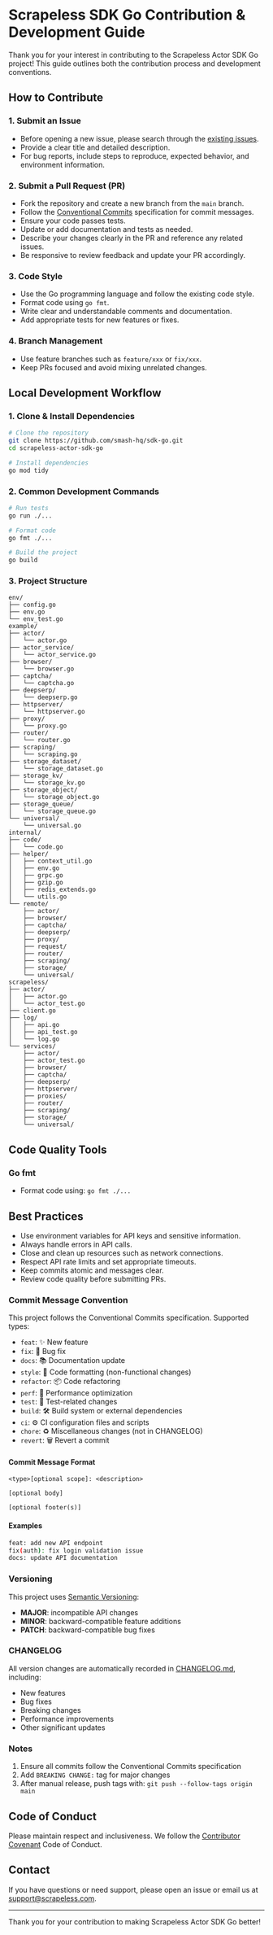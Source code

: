# Scrapeless SDK Go Contribution & Development Guide

Thank you for your interest in contributing to the Scrapeless Actor SDK Go project! This guide outlines both the contribution process and development conventions.

## How to Contribute

### 1. Submit an Issue

* Before opening a new issue, please search through the [existing issues](https://github.com/smash-hq/sdk-go/issues).
* Provide a clear title and detailed description.
* For bug reports, include steps to reproduce, expected behavior, and environment information.

### 2. Submit a Pull Request (PR)

* Fork the repository and create a new branch from the `main` branch.
* Follow the [Conventional Commits](https://www.conventionalcommits.org/) specification for commit messages.
* Ensure your code passes tests.
* Update or add documentation and tests as needed.
* Describe your changes clearly in the PR and reference any related issues.
* Be responsive to review feedback and update your PR accordingly.

### 3. Code Style

* Use the Go programming language and follow the existing code style.
* Format code using `go fmt`.
* Write clear and understandable comments and documentation.
* Add appropriate tests for new features or fixes.

### 4. Branch Management

* Use feature branches such as `feature/xxx` or `fix/xxx`.
* Keep PRs focused and avoid mixing unrelated changes.

## Local Development Workflow

### 1. Clone & Install Dependencies

```bash
# Clone the repository
git clone https://github.com/smash-hq/sdk-go.git
cd scrapeless-actor-sdk-go

# Install dependencies
go mod tidy
```

### 2. Common Development Commands

```bash
# Run tests
go run ./...

# Format code
go fmt ./...

# Build the project
go build
```

### 3. Project Structure

```text
env/
├── config.go
├── env.go
└── env_test.go
example/
├── actor/
│   └── actor.go
├── actor_service/
│   └── actor_service.go
├── browser/
│   └── browser.go
├── captcha/
│   └── captcha.go
├── deepserp/
│   └── deepserp.go
├── httpserver/
│   └── httpserver.go
├── proxy/
│   └── proxy.go
├── router/
│   └── router.go
├── scraping/
│   └── scraping.go
├── storage_dataset/
│   └── storage_dataset.go
├── storage_kv/
│   └── storage_kv.go
├── storage_object/
│   └── storage_object.go
├── storage_queue/
│   └── storage_queue.go
└── universal/
    └── universal.go
internal/
├── code/
│   └── code.go
├── helper/
│   ├── context_util.go
│   ├── env.go
│   ├── grpc.go
│   ├── gzip.go
│   ├── redis_extends.go
│   └── utils.go
└── remote/
    ├── actor/
    ├── browser/
    ├── captcha/
    ├── deepserp/
    ├── proxy/
    ├── request/
    ├── router/
    ├── scraping/
    ├── storage/
    └── universal/
scrapeless/
├── actor/
│   ├── actor.go
│   └── actor_test.go
├── client.go
├── log/
│   ├── api.go
│   ├── api_test.go
│   └── log.go
└── services/
    ├── actor/
    ├── actor_test.go
    ├── browser/
    ├── captcha/
    ├── deepserp/
    ├── httpserver/
    ├── proxies/
    ├── router/
    ├── scraping/
    ├── storage/
    └── universal/
```

## Code Quality Tools

### Go fmt

* Format code using: `go fmt ./...`

## Best Practices

* Use environment variables for API keys and sensitive information.
* Always handle errors in API calls.
* Close and clean up resources such as network connections.
* Respect API rate limits and set appropriate timeouts.
* Keep commits atomic and messages clear.
* Review code quality before submitting PRs.

### Commit Message Convention

This project follows the Conventional Commits specification. Supported types:

* `feat`: ✨ New feature
* `fix`: 🐛 Bug fix
* `docs`: 📚 Documentation update
* `style`: 💎 Code formatting (non-functional changes)
* `refactor`: 📦 Code refactoring
* `perf`: 🚀 Performance optimization
* `test`: 🚨 Test-related changes
* `build`: 🛠 Build system or external dependencies
* `ci`: ⚙️ CI configuration files and scripts
* `chore`: ♻️ Miscellaneous changes (not in CHANGELOG)
* `revert`: 🗑 Revert a commit

#### Commit Message Format

```text
<type>[optional scope]: <description>

[optional body]

[optional footer(s)]
```

#### Examples

```bash
feat: add new API endpoint
fix(auth): fix login validation issue
docs: update API documentation
```

### Versioning

This project uses [Semantic Versioning](https://semver.org/):

* **MAJOR**: incompatible API changes
* **MINOR**: backward-compatible feature additions
* **PATCH**: backward-compatible bug fixes

### CHANGELOG

All version changes are automatically recorded in [CHANGELOG.md](./CHANGELOG.md), including:

* New features
* Bug fixes
* Breaking changes
* Performance improvements
* Other significant updates

### Notes

1. Ensure all commits follow the Conventional Commits specification
2. Add `BREAKING CHANGE:` tag for major changes
3. After manual release, push tags with: `git push --follow-tags origin main`

## Code of Conduct

Please maintain respect and inclusiveness. We follow the [Contributor Covenant](https://www.contributor-covenant.org/) Code of Conduct.

## Contact

If you have questions or need support, please open an issue or email us at [support@scrapeless.com](mailto:support@scrapeless.com).

---

Thank you for your contribution to making Scrapeless Actor SDK Go better!

